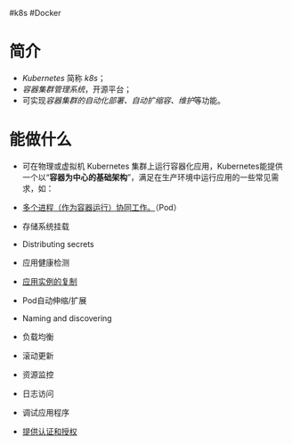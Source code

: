 #k8s #Docker

# 简介
- *Kubernetes* 简称 *k8s*；
- *容器集群管理系统*，开源平台；
- 可实现*容器集群的自动化部署、自动扩缩容、维护*等功能。

# 能做什么
- 可在物理或虚拟机 Kubernetes 集群上运行容器化应用，Kubernetes能提供一个以“**容器为中心的基础架构**”，满足在生产环境中运行应用的一些常见需求，如：

-   [多个进程（作为容器运行）协同工作。](http://docs.kubernetes.org.cn/312.html)（Pod）
-   存储系统挂载
-   Distributing secrets
-   应用健康检测
-   [应用实例的复制](http://docs.kubernetes.org.cn/314.html)
-   Pod自动伸缩/扩展
-   Naming and discovering
-   负载均衡
-   滚动更新
-   资源监控
-   日志访问
-   调试应用程序
-   [提供认证和授权](http://docs.kubernetes.org.cn/51.html)